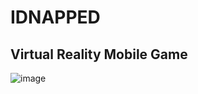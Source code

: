 # IDNAPPED
## Virtual Reality Mobile Game 
![image](https://user-images.githubusercontent.com/46824693/206403772-f2fb9aad-2682-45a6-9809-214ed16e3299.png)
